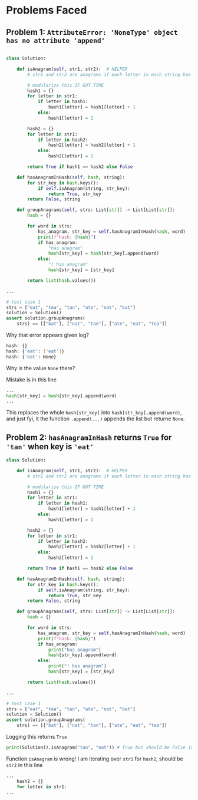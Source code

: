 # Problems Faced
## Problem 1: `AttributeError: 'NoneType' object has no attribute 'append'`
```python

class Solution:

    def isAnagram(self, str1, str2):  # HELPER
        # str1 and str2 are anagrams if each letter in each string has the same number of appearances

        # modularize this IF GOT TIME
        hash1 = {}
        for letter in str1:
            if letter in hash1:
                hash1[letter] = hash1[letter] + 1
            else:
                hash1[letter] = 1

        hash2 = {}
        for letter in str1:
            if letter in hash2:
                hash2[letter] = hash2[letter] + 1
            else:
                hash2[letter] = 1

        return True if hash1 == hash2 else False

    def hasAnagramInHash(self, hash, string):
        for str_key in hash.keys():
            if self.isAnagram(string, str_key):
                return True, str_key
        return False, string

    def groupAnagrams(self, strs: List[str]) -> List[List[str]]:
        hash = {}

        for word in strs:
            has_anagram, str_key = self.hasAnagramInHash(hash, word)
            print(f"hash: {hash}")
            if has_anagram:
                "has anagram"
                hash[str_key] = hash[str_key].append(word)
            else:
                "! has anagram"
                hash[str_key] = [str_key]

        return list(hash.values())

...

# test case 1
strs = ["eat", "tea", "tan", "ate", "nat", "bat"]
solution = Solution()
assert solution.groupAnagrams(
    strs) == [["bat"], ["nat", "tan"], ["ate", "eat", "tea"]]

```

Why that error appears given log?
```bash
hash: {}
hash: {'eat': ['eat']}
hash: {'eat': None}
```

Why is the value `None` there?

Mistake is in this line
```python
...
hash[str_key] = hash[str_key].append(word)
...
```
This replaces the whole `hash[str_key]` into `hash[str_key].append(word)`, and just fyi, it the function `.append(...)` appends the list but returne `None`.


## Problem 2: `hasAnagramInHash` returns `True` for `'tan'` when key is `'eat'`
```python
class Solution:

    def isAnagram(self, str1, str2):  # HELPER
        # str1 and str2 are anagrams if each letter in each string has the same number of appearances

        # modularize this IF GOT TIME
        hash1 = {}
        for letter in str1:
            if letter in hash1:
                hash1[letter] = hash1[letter] + 1
            else:
                hash1[letter] = 1

        hash2 = {}
        for letter in str1:
            if letter in hash2:
                hash2[letter] = hash2[letter] + 1
            else:
                hash2[letter] = 1

        return True if hash1 == hash2 else False

    def hasAnagramInHash(self, hash, string):
        for str_key in hash.keys():
            if self.isAnagram(string, str_key):
                return True, str_key
        return False, string

    def groupAnagrams(self, strs: List[str]) -> List[List[str]]:
        hash = {}

        for word in strs:
            has_anagram, str_key = self.hasAnagramInHash(hash, word)
            print(f"hash: {hash}")
            if has_anagram:
                print("has anagram")
                hash[str_key].append(word)
            else:
                print("! has anagram")
                hash[str_key] = [str_key]

        return list(hash.values())

...

# test case 1
strs = ["eat", "tea", "tan", "ate", "nat", "bat"]
solution = Solution()
assert solution.groupAnagrams(
    strs) == [["bat"], ["nat", "tan"], ["ate", "eat", "tea"]]

```

Logging this returns `True`
```python
print(Solution().isAnagram("tan", "eat")) # True but should be False instead
```

Function `isAnagram` is wrong!
I am iterating over `str1` for `hash2`, should be `str2` in this line
```python
...        
    hash2 = {}
    for letter in str1:
...
```